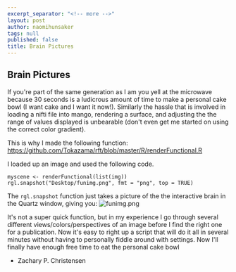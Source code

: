 ```yaml
---
excerpt_separator: "<!-- more -->"
layout: post
author: naomihunsaker
tags: null
published: false
title: Brain Pictures
---
```


## Brain Pictures
If you're part of the same generation as I am you yell at the microwave because 30 seconds is a ludicrous amount of time to make a personal cake bowl (I want cake and I want it now!). Similarly the hassle that is involved in loading a nifti file into mango, rendering a surface, and adjusting the the range of values displayed is unbearable (don't even get me started on using the correct color gradient).

This is why I made the following function:
https://github.com/Tokazama/rft/blob/master/R/renderFunctional.R

I loaded up an image and used the following code.
```
myscene <- renderFunctional(list(img))
rgl.snapshot("Desktop/funimg.png", fmt = "png", top = TRUE)
```
The `rgl.snapshot` function just takes a picture of the the interactive brain in the Quartz window, giving you:
![funimg.png]({{site.baseurl}}/media/funimg.png)

It's not a super quick function, but in my experience I go through several different views/colors/perspectives of an image before I find the right one for a publication. Now it's easy to right up a script that will do it all in several minutes without having to personally fiddle around with settings. Now I'll finally have enough free time to eat the personal cake bowl
- Zachary P. Christensen



